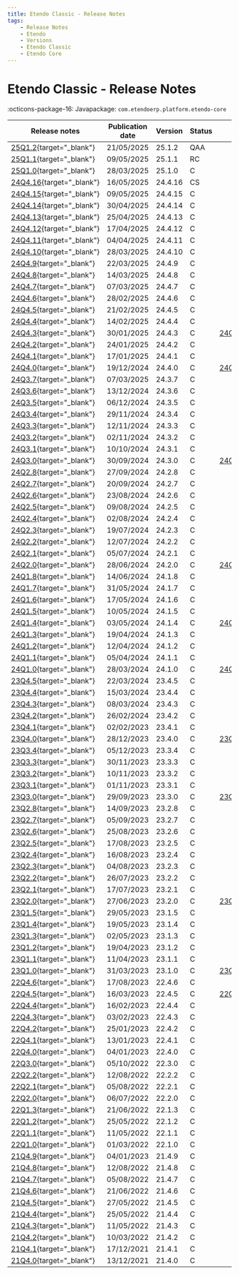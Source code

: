 ```yaml
---
title: Etendo Classic - Release Notes
tags:
    - Release Notes
    - Etendo
    - Versions
    - Etendo Classic
    - Etendo Core
---
```


# Etendo Classic - Release Notes

:octicons-package-16: Javapackage: `com.etendoerp.platform.etendo-core`

| Release notes | Publication date | Version | Status | ISO Image | GitHub |
| ---           | ---              | ---     | ---    | ---       | :---:  |
| [25Q1.2](https://github.com/etendosoftware/etendo_core/releases/tag/25.1.2){target="_blank"} | 21/05/2025 | 25.1.2 | QAA |  | :white_check_mark: |
| [25Q1.1](https://github.com/etendosoftware/etendo_core/releases/tag/25.1.1){target="_blank"} | 09/05/2025 | 25.1.1 | RC |  | :white_check_mark: |
| [25Q1.0](https://github.com/etendosoftware/etendo_core/releases/tag/25.1.0){target="_blank"} | 28/03/2025 | 25.1.0 | C | | :white_check_mark: |
| [24Q4.16](https://github.com/etendosoftware/etendo_core/releases/tag/24.4.16){target="_blank"} | 16/05/2025 | 24.4.16 | CS | | :white_check_mark: |
| [24Q4.15](https://github.com/etendosoftware/etendo_core/releases/tag/24.4.15){target="_blank"} | 09/05/2025 | 24.4.15 | C | | :white_check_mark: |
| [24Q4.14](https://github.com/etendosoftware/etendo_core/releases/tag/24.4.14){target="_blank"} | 30/04/2025 | 24.4.14 | C |  | :white_check_mark: |
| [24Q4.13](https://github.com/etendosoftware/etendo_core/releases/tag/24.4.13){target="_blank"} | 25/04/2025 | 24.4.13 | C |  | :white_check_mark: |
| [24Q4.12](https://github.com/etendosoftware/etendo_core/releases/tag/24.4.12){target="_blank"} | 17/04/2025 | 24.4.12 | C |  | :white_check_mark: |
| [24Q4.11](https://github.com/etendosoftware/etendo_core/releases/tag/24.4.11){target="_blank"} | 04/04/2025 | 24.4.11 | C |  | :white_check_mark: |
| [24Q4.10](https://github.com/etendosoftware/etendo_core/releases/tag/24.4.10){target="_blank"} | 28/03/2025 | 24.4.10 | C |  | :white_check_mark: |
| [24Q4.9](https://github.com/etendosoftware/etendo_core/releases/tag/24.4.9){target="_blank"} | 22/03/2025 | 24.4.9 | C |  | :white_check_mark: |
| [24Q4.8](https://github.com/etendosoftware/etendo_core/releases/tag/24.4.8){target="_blank"} | 14/03/2025 | 24.4.8 | C |  | :white_check_mark: |
| [24Q4.7](https://github.com/etendosoftware/etendo_core/releases/tag/24.4.7){target="_blank"} | 07/03/2025 | 24.4.7 | C |  | :white_check_mark: |
| [24Q4.6](https://github.com/etendosoftware/etendo_core/releases/tag/24.4.6){target="_blank"} | 28/02/2025 | 24.4.6 | C |  | :white_check_mark: |
| [24Q4.5](https://github.com/etendosoftware/etendo_core/releases/tag/24.4.5){target="_blank"} | 21/02/2025 | 24.4.5 | C |  | :white_check_mark: |
| [24Q4.4](https://github.com/etendosoftware/etendo_core/releases/tag/24.4.4){target="_blank"} | 14/02/2025 | 24.4.4 | C |  | :white_check_mark: |
| [24Q4.3](https://github.com/etendosoftware/etendo_core/releases/tag/24.4.3){target="_blank"} | 30/01/2025 | 24.4.3 | C | [24Q4.3.iso](https://etendo-appliances.s3.eu-west-1.amazonaws.com/etendo/iso/etendo-24Q4.3.iso) | :white_check_mark: |
| [24Q4.2](https://github.com/etendosoftware/etendo_core/releases/tag/24.4.2){target="_blank"} | 24/01/2025 | 24.4.2 | C |  | :white_check_mark: |
| [24Q4.1](https://github.com/etendosoftware/etendo_core/releases/tag/24.4.1){target="_blank"} | 17/01/2025 | 24.4.1 | C |  | :white_check_mark: |
| [24Q4.0](https://github.com/etendosoftware/etendo_core/releases/tag/24.4.0){target="_blank"} | 19/12/2024 | 24.4.0 | C | [24Q4.0.iso](https://etendo-appliances.s3.eu-west-1.amazonaws.com/etendo/iso/etendo-24Q4.0.iso){target="_blank"} | :white_check_mark: |
| [24Q3.7](https://github.com/etendosoftware/etendo_core/releases/tag/24.3.7){target="_blank"} | 07/03/2025 | 24.3.7 | C |  | :white_check_mark: |
| [24Q3.6](https://github.com/etendosoftware/etendo_core/releases/tag/24.3.6){target="_blank"} | 13/12/2024 | 24.3.6 | C |  | :white_check_mark: |
| [24Q3.5](https://github.com/etendosoftware/etendo_core/releases/tag/24.3.5){target="_blank"} | 06/12/2024 | 24.3.5 | C |  | :white_check_mark: |
| [24Q3.4](https://github.com/etendosoftware/etendo_core/releases/tag/24.3.4){target="_blank"} | 29/11/2024 | 24.3.4 | C |  | :white_check_mark: |
| [24Q3.3](https://github.com/etendosoftware/etendo_core/releases/tag/24.3.3){target="_blank"} | 12/11/2024 | 24.3.3 | C |  | :white_check_mark: |
| [24Q3.2](https://github.com/etendosoftware/etendo_core/releases/tag/24.3.2){target="_blank"} | 02/11/2024 | 24.3.2 | C |  | :white_check_mark: |
| [24Q3.1](https://github.com/etendosoftware/etendo_core/releases/tag/24.3.1){target="_blank"} | 10/10/2024 | 24.3.1 | C |  | :white_check_mark: |
| [24Q3.0](https://github.com/etendosoftware/etendo_core/releases/tag/24.3.0){target="_blank"} | 30/09/2024 | 24.3.0 | C | [24Q3.0.iso](https://etendo-appliances.s3.eu-west-1.amazonaws.com/etendo/iso/etendo-24Q3.0.iso){target="_blank"} | :white_check_mark: |
| [24Q2.8](https://github.com/etendosoftware/etendo_core/releases/tag/24.2.8){target="_blank"} | 27/09/2024 | 24.2.8 | C |  | :white_check_mark: |
| [24Q2.7](https://github.com/etendosoftware/etendo_core/releases/tag/24.2.7){target="_blank"} | 20/09/2024 | 24.2.7 | C |  | :white_check_mark: |
| [24Q2.6](https://github.com/etendosoftware/etendo_core/releases/tag/24.2.6){target="_blank"} | 23/08/2024 | 24.2.6 | C |  | :white_check_mark: |
| [24Q2.5](https://github.com/etendosoftware/etendo_core/releases/tag/24.2.5){target="_blank"} | 09/08/2024 | 24.2.5 | C |  | :white_check_mark: |
| [24Q2.4](https://github.com/etendosoftware/etendo_core/releases/tag/24.2.4){target="_blank"} | 02/08/2024 | 24.2.4 | C |  | :white_check_mark: |
| [24Q2.3](https://github.com/etendosoftware/etendo_core/releases/tag/24.2.3){target="_blank"} | 19/07/2024 | 24.2.3 | C |  | :white_check_mark: |
| [24Q2.2](https://github.com/etendosoftware/etendo_core/releases/tag/24.2.2){target="_blank"} | 12/07/2024 | 24.2.2 | C |  | :white_check_mark: |
| [24Q2.1](https://github.com/etendosoftware/etendo_core/releases/tag/24.2.1){target="_blank"} | 05/07/2024 | 24.2.1 | C |  | :white_check_mark: |
| [24Q2.0](https://github.com/etendosoftware/etendo_core/releases/tag/24.2.0){target="_blank"} | 28/06/2024 | 24.2.0 | C | [24Q2.0.iso](https://etendo-appliances.s3.eu-west-1.amazonaws.com/etendo/iso/etendo-24Q2.0.iso){target="_blank"} | :white_check_mark: |
| [24Q1.8](https://github.com/etendosoftware/etendo_core/releases/tag/24.1.8){target="_blank"} | 14/06/2024 | 24.1.8 | C |  | :white_check_mark: |
| [24Q1.7](https://github.com/etendosoftware/etendo_core/releases/tag/24.1.7){target="_blank"} | 31/05/2024 | 24.1.7 | C |  | :white_check_mark: |
| [24Q1.6](https://github.com/etendosoftware/etendo_core/releases/tag/24.1.6){target="_blank"} | 17/05/2024 | 24.1.6 | C |  | :white_check_mark: |
| [24Q1.5](https://github.com/etendosoftware/etendo_core/releases/tag/24.1.5){target="_blank"} | 10/05/2024 | 24.1.5 | C |  | :white_check_mark: |
| [24Q1.4](https://github.com/etendosoftware/etendo_core/releases/tag/24.1.4){target="_blank"} | 03/05/2024 | 24.1.4 | C | [24Q1.4.iso](https://etendo-appliances.s3.eu-west-1.amazonaws.com/etendo/iso/etendo-24Q1.4.iso){target="_blank"} | :white_check_mark: |
| [24Q1.3](https://github.com/etendosoftware/etendo_core/releases/tag/24.1.3){target="_blank"} | 19/04/2024 | 24.1.3 | C |  | :white_check_mark: |
| [24Q1.2](https://github.com/etendosoftware/etendo_core/releases/tag/24.1.2){target="_blank"} | 12/04/2024 | 24.1.2 | C |  | :white_check_mark: |
| [24Q1.1](https://github.com/etendosoftware/etendo_core/releases/tag/24.1.1){target="_blank"} | 05/04/2024 | 24.1.1 | C |  | :white_check_mark: |
| [24Q1.0](https://github.com/etendosoftware/etendo_core/releases/tag/24.1.0){target="_blank"} | 28/03/2024 | 24.1.0 | C | [24Q1.0.iso](https://etendo-appliances.s3.eu-west-1.amazonaws.com/etendo/iso/etendo-24Q1.0.iso){target="_blank"} | :white_check_mark: |
| [23Q4.5](https://github.com/etendosoftware/etendo_core/releases/tag/23.4.5){target="_blank"} | 22/03/2024 | 23.4.5 | C |  | :white_check_mark: |
| [23Q4.4](https://github.com/etendosoftware/etendo_core/releases/tag/23.4.4){target="_blank"} | 15/03/2024 | 23.4.4 | C |  | :white_check_mark: |
| [23Q4.3](https://github.com/etendosoftware/etendo_core/releases/tag/23.4.3){target="_blank"} | 08/03/2024 | 23.4.3 | C |  | :white_check_mark: |
| [23Q4.2](https://github.com/etendosoftware/etendo_core/releases/tag/23.4.2){target="_blank"} | 26/02/2024 | 23.4.2 | C |  | :white_check_mark: |
| [23Q4.1](https://github.com/etendosoftware/etendo_core/releases/tag/23.4.1){target="_blank"} | 02/02/2023 | 23.4.1 | C |  | :white_check_mark: |
| [23Q4.0](https://github.com/etendosoftware/etendo_core/releases/tag/23.4.0){target="_blank"} | 28/12/2023 | 23.4.0 | C | [23Q4.0.iso](https://etendo-appliances.s3.eu-west-1.amazonaws.com/etendo/iso/etendo-23Q4.0.iso) | :white_check_mark: |
| [23Q3.4](https://github.com/etendosoftware/etendo_core/releases/tag/23.3.4){target="_blank"} | 05/12/2023 | 23.3.4 | C |  | :white_check_mark: |
| [23Q3.3](https://github.com/etendosoftware/etendo_core/releases/tag/23.3.3){target="_blank"} | 30/11/2023 | 23.3.3 | C |  | :white_check_mark: |
| [23Q3.2](https://github.com/etendosoftware/etendo_core/releases/tag/23.3.2){target="_blank"} | 10/11/2023 | 23.3.2 | C |  | :white_check_mark: |
| [23Q3.1](https://github.com/etendosoftware/etendo_core/releases/tag/23.3.1){target="_blank"} | 01/11/2023 | 23.3.1 | C |  | :white_check_mark: |
| [23Q3.0](https://github.com/etendosoftware/etendo_core/releases/tag/23.3.0){target="_blank"} | 29/09/2023 | 23.3.0 | C | [23Q3.0.iso](https://etendo-appliances.s3.eu-west-1.amazonaws.com/etendo/iso/etendo-23Q3.0.iso) | :white_check_mark: |
| [23Q2.8](https://github.com/etendosoftware/etendo_core/releases/tag/23.2.8){target="_blank"} | 14/09/2023 | 23.2.8 | C |  | :white_check_mark: |
| [23Q2.7](https://github.com/etendosoftware/etendo_core/releases/tag/23.2.7){target="_blank"} | 05/09/2023 | 23.2.7 | C |  | :white_check_mark: |
| [23Q2.6](https://github.com/etendosoftware/etendo_core/releases/tag/23.2.6){target="_blank"} | 25/08/2023 | 23.2.6 | C |  | :white_check_mark: |
| [23Q2.5](https://github.com/etendosoftware/etendo_core/releases/tag/23.2.5){target="_blank"} | 17/08/2023 | 23.2.5 | C |  | :white_check_mark: |
| [23Q2.4](https://github.com/etendosoftware/etendo_core/releases/tag/23.2.4){target="_blank"} | 16/08/2023 | 23.2.4 | C |  | :white_check_mark: |
| [23Q2.3](https://github.com/etendosoftware/etendo_core/releases/tag/23.2.3){target="_blank"} | 04/08/2023 | 23.2.3 | C |  | :white_check_mark: |
| [23Q2.2](https://github.com/etendosoftware/etendo_core/releases/tag/23.2.2){target="_blank"} | 26/07/2023 | 23.2.2 | C |  | :white_check_mark: |
| [23Q2.1](https://github.com/etendosoftware/etendo_core/releases/tag/23.2.1){target="_blank"} | 17/07/2023 | 23.2.1 | C |  | :white_check_mark: |
| [23Q2.0](https://github.com/etendosoftware/etendo_core/releases/tag/23.2.0){target="_blank"} | 27/06/2023 | 23.2.0 | C | [23Q2.0.iso](https://etendo-appliances.s3.eu-west-1.amazonaws.com/etendo/iso/etendo-23Q2.0.iso) | :white_check_mark: |
| [23Q1.5](https://github.com/etendosoftware/etendo_core/releases/tag/23.1.5){target="_blank"} | 29/05/2023 | 23.1.5 | C |  | :white_check_mark: |
| [23Q1.4](https://github.com/etendosoftware/etendo_core/releases/tag/23.1.4){target="_blank"} | 19/05/2023 | 23.1.4 | C |  | :white_check_mark: |
| [23Q1.3](https://github.com/etendosoftware/etendo_core/releases/tag/23.1.3){target="_blank"} | 02/05/2023 | 23.1.3 | C |  | :white_check_mark: |
| [23Q1.2](https://github.com/etendosoftware/etendo_core/releases/tag/23.1.2){target="_blank"} | 19/04/2023 | 23.1.2 | C |  | :white_check_mark: |
| [23Q1.1](https://github.com/etendosoftware/etendo_core/releases/tag/23.1.1){target="_blank"} | 11/04/2023 | 23.1.1 | C |  | :white_check_mark: |
| [23Q1.0](https://github.com/etendosoftware/etendo_core/releases/tag/23.1.0){target="_blank"} | 31/03/2023 | 23.1.0 | C | [23Q1.0.iso](https://etendo-appliances.s3.eu-west-1.amazonaws.com/etendo/iso/etendo-23Q1.3.iso) | :white_check_mark: | 
| [22Q4.6](https://github.com/etendosoftware/etendo_core/releases/tag/22.4.6){target="_blank"} | 17/08/2023 | 22.4.6 | C |  | |
| [22Q4.5](https://github.com/etendosoftware/etendo_core/releases/tag/22.4.5){target="_blank"} | 16/03/2023 | 22.4.5 | C | [22Q4.5.iso](https://etendo-appliances.s3.eu-west-1.amazonaws.com/etendo/iso/etendo-22Q4-5.iso) | |
| [22Q4.4](https://github.com/etendosoftware/etendo_core/releases/tag/22.4.4){target="_blank"} | 16/02/2023 | 22.4.4 | C |  | |
| [22Q4.3](https://github.com/etendosoftware/etendo_core/releases/tag/22.4.3){target="_blank"} | 03/02/2023 | 22.4.3 | C |  | |
| [22Q4.2](https://github.com/etendosoftware/etendo_core/releases/tag/22.4.2){target="_blank"} | 25/01/2023 | 22.4.2 | C |  | |
| [22Q4.1](https://github.com/etendosoftware/etendo_core/releases/tag/22.4.1){target="_blank"} | 13/01/2023 | 22.4.1 | C |  | |
| [22Q4.0](https://github.com/etendosoftware/etendo_core/releases/tag/22.4.0){target="_blank"} | 04/01/2023 | 22.4.0 | C |  | |
| [22Q3.0](https://github.com/etendosoftware/etendo_core/releases/tag/22.3.0){target="_blank"} | 05/10/2022 | 22.3.0 | C |  | |
| [22Q2.2](https://github.com/etendosoftware/etendo_core/releases/tag/22.2.2){target="_blank"} | 12/08/2022 | 22.2.2 | C |  | |
| [22Q2.1](https://github.com/etendosoftware/etendo_core/releases/tag/22.2.1){target="_blank"} | 05/08/2022 | 22.2.1 | C |  | |
| [22Q2.0](https://github.com/etendosoftware/etendo_core/releases/tag/22.2.0){target="_blank"} | 06/07/2022 | 22.2.0 | C |  | |
| [22Q1.3](https://github.com/etendosoftware/etendo_core/releases/tag/22.1.3){target="_blank"} | 21/06/2022 | 22.1.3 | C |  | |
| [22Q1.2](https://github.com/etendosoftware/etendo_core/releases/tag/22.1.2){target="_blank"} | 25/05/2022 | 22.1.2 | C |  | |
| [22Q1.1](https://github.com/etendosoftware/etendo_core/releases/tag/22.1.1){target="_blank"} | 11/05/2022 | 22.1.1 | C |  | |
| [22Q1.0](https://github.com/etendosoftware/etendo_core/releases/tag/22.1.0){target="_blank"} | 01/03/2022 | 22.1.0 | C |  | |
| [21Q4.9](https://github.com/etendosoftware/etendo_core/releases/tag/21.4.9){target="_blank"} | 04/01/2023 | 21.4.9 | C |  | |
| [21Q4.8](https://github.com/etendosoftware/etendo_core/releases/tag/21.4.8){target="_blank"} | 12/08/2022 | 21.4.8 | C |  | |
| [21Q4.7](https://github.com/etendosoftware/etendo_core/releases/tag/21.4.7){target="_blank"} | 05/08/2022 | 21.4.7 | C |  | |
| [21Q4.6](https://github.com/etendosoftware/etendo_core/releases/tag/21.4.6){target="_blank"} | 21/06/2022 | 21.4.6 | C |  | |
| [21Q4.5](https://github.com/etendosoftware/etendo_core/releases/tag/21.4.5){target="_blank"} | 27/05/2022 | 21.4.5 | C |  | |
| [21Q4.4](https://github.com/etendosoftware/etendo_core/releases/tag/21.4.4){target="_blank"} | 25/05/2022 | 21.4.4 | C |  | |
| [21Q4.3](https://github.com/etendosoftware/etendo_core/releases/tag/21.4.3){target="_blank"} | 11/05/2022 | 21.4.3 | C |  | |
| [21Q4.2](https://github.com/etendosoftware/etendo_core/releases/tag/21.4.2){target="_blank"} | 10/03/2022 | 21.4.2 | C |  | |
| [21Q4.1](https://github.com/etendosoftware/etendo_core/releases/tag/21.4.1){target="_blank"} | 17/12/2021 | 21.4.1 | C |  | |
| [21Q4.0](https://github.com/etendosoftware/etendo_core/releases/tag/21.4.0){target="_blank"} | 13/12/2021 | 21.4.0 | C |  | |